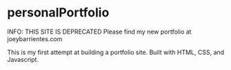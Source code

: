 # personalPortfolio

INFO: THIS SITE IS DEPRECATED
Please find my new portfolio at joeybarrientes.com

This is my first attempt at building a portfolio site.
Built with HTML, CSS, and Javascript.
